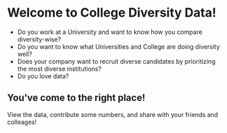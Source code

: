 # Welcome to College Diversity Data!

* Do you work at a University and want to know how you compare diversity-wise?
* Do you want to know what Universities and College are doing diversity well?
* Does your company want to recruit diverse candidates by prioritizing the most diverse institutions?
* Do you love data?

## You've come to the right place!

View the data, contribute some numbers, and share with your friends and colleages!
